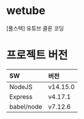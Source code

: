 # wetube

[풀스택] 유튜브 클론 코딩

# 프로젝트 버전

|SW|버전|
|:---------------|:----------------|
|NodeJS | v14.15.0 |
|Express | v4.17.1 |
|babel/node | v7.12.6 |
